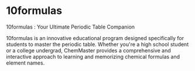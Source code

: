 # 10formulas
10formulas : Your Ultimate Periodic Table Companion

10formulas is an innovative educational program designed specifically for students to master the periodic table. Whether you're a high school student or a college undergrad, ChemMaster provides a comprehensive and interactive approach to learning and memorizing chemical formulas and element names.
